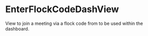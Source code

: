 # EnterFlockCodeDashView

View to join a meeting via a flock code from to be used within the dashboard.
